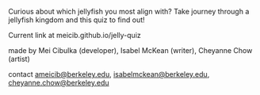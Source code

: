 Curious about which jellyfish you most align with? Take journey through a jellyfish kingdom and this quiz to find out!

Current link at meicib.github.io/jelly-quiz


made by Mei Cibulka (developer), Isabel McKean (writer), Cheyanne Chow (artist)

contact ameicib@berkeley.edu, isabelmckean@berkeley.edu, cheyanne.chow@berkeley.edu
